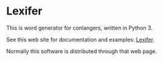 # Lexifer

This is word generator for conlangers, written in Python 3.

See this web site for documentation and examples:
[Lexifer](https://lingweenie.org/conlang/lexifer.html).

Normally this software is distributed through that web page.
